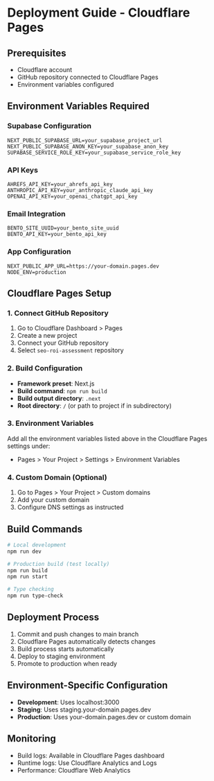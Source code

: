# Deployment Guide - Cloudflare Pages

## Prerequisites
- Cloudflare account
- GitHub repository connected to Cloudflare Pages
- Environment variables configured

## Environment Variables Required

### Supabase Configuration
```
NEXT_PUBLIC_SUPABASE_URL=your_supabase_project_url
NEXT_PUBLIC_SUPABASE_ANON_KEY=your_supabase_anon_key
SUPABASE_SERVICE_ROLE_KEY=your_supabase_service_role_key
```

### API Keys
```
AHREFS_API_KEY=your_ahrefs_api_key
ANTHROPIC_API_KEY=your_anthropic_claude_api_key
OPENAI_API_KEY=your_openai_chatgpt_api_key
```

### Email Integration
```
BENTO_SITE_UUID=your_bento_site_uuid
BENTO_API_KEY=your_bento_api_key
```

### App Configuration
```
NEXT_PUBLIC_APP_URL=https://your-domain.pages.dev
NODE_ENV=production
```

## Cloudflare Pages Setup

### 1. Connect GitHub Repository
1. Go to Cloudflare Dashboard > Pages
2. Create a new project
3. Connect your GitHub repository
4. Select `seo-roi-assessment` repository

### 2. Build Configuration
- **Framework preset**: Next.js
- **Build command**: `npm run build`
- **Build output directory**: `.next`
- **Root directory**: `/` (or path to project if in subdirectory)

### 3. Environment Variables
Add all the environment variables listed above in the Cloudflare Pages settings under:
- Pages > Your Project > Settings > Environment Variables

### 4. Custom Domain (Optional)
1. Go to Pages > Your Project > Custom domains
2. Add your custom domain
3. Configure DNS settings as instructed

## Build Commands
```bash
# Local development
npm run dev

# Production build (test locally)
npm run build
npm run start

# Type checking
npm run type-check
```

## Deployment Process
1. Commit and push changes to main branch
2. Cloudflare Pages automatically detects changes
3. Build process starts automatically
4. Deploy to staging environment
5. Promote to production when ready

## Environment-Specific Configuration
- **Development**: Uses localhost:3000
- **Staging**: Uses staging.your-domain.pages.dev
- **Production**: Uses your-domain.pages.dev or custom domain

## Monitoring
- Build logs: Available in Cloudflare Pages dashboard
- Runtime logs: Use Cloudflare Analytics and Logs
- Performance: Cloudflare Web Analytics 